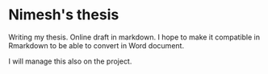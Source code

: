 # Nimesh's thesis

Writing my thesis. Online draft in markdown. I hope to make it compatible in Rmarkdown to be able to convert in Word document.

I will manage this also on the project.
